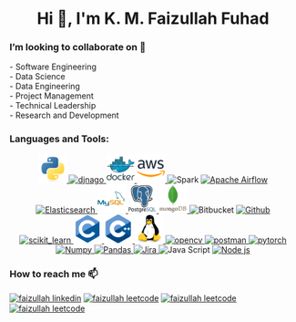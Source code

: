 <!-- - 👋 Hi, I’m @kmfaizullah
- 👀 I’m interested in ...
- 🌱 I’m currently learning ...
- 💞️ I’m looking to collaborate on ...
- 📫 How to reach me ... -->

<!---
kmfaizullah/kmfaizullah is a ✨ special ✨ repository because its `README.md` (this file) appears on your GitHub profile.
You can click the Preview link to take a look at your changes.
--->

<h1 align="center">Hi 👋, I'm K. M. Faizullah Fuhad</h1>

<h3 align="left">I’m looking to collaborate on 💞️</h3>
- Software Engineering <br>
- Data Science <br>
- Data Engineering <br>
- Project Management <br>
- Technical Leadership <br>
- Research and Development <br>

<h3 align="left">Languages and Tools:</h3>
<p align="center">
 <a href="https://www.python.org" target="_blank"> <img src="https://raw.githubusercontent.com/devicons/devicon/master/icons/python/python-original.svg" alt="python" width="50" height="50"/> </a>
<a href="https://www.djangoproject.com/" target="_blank"> <img src="https://static.djangoproject.com/img/icon-touch.e4872c4da341.png" alt="djnago" width="40" height="40"/> </a>
<a href="https://www.docker.com/" target="_blank"> <img src="https://raw.githubusercontent.com/devicons/devicon/master/icons/docker/docker-original-wordmark.svg" alt="docker" width="50" height="50"/> </a>
<a href="https://aws.amazon.com" target="_blank"> <img src="https://raw.githubusercontent.com/devicons/devicon/master/icons/amazonwebservices/amazonwebservices-original-wordmark.svg" alt="aws" width="50" height="50"/> </a> 
<a target="_blank"> <img title="Spark" alt="Spark" src="https://raw.githubusercontent.com/Thomas-George-T/Thomas-George-T/master/assets/apache_spark.svg" width="80" height="50" /> <a/>
<a href="https://airflow.apache.org/" target="_blank"> <img title="Airflow" alt="Apache Airflow" src="https://airflow.apache.org/favicons/android-icon-192x192.png" width="50" height="50" /> <a/>
<a href="https://www.elastic.co/elasticsearch/" target="_blank"> <img title="Elasticsearch" alt="Elasticsearch" src="https://images.contentstack.io/v3/assets/bltefdd0b53724fa2ce/blt280217a63b82a734/6202d3378b1f312528798412/elastic-logo.svg" width="80" height="50" /> <a/>
<a href="https://www.mysql.com/" target="_blank"> <img src="https://raw.githubusercontent.com/devicons/devicon/master/icons/mysql/mysql-original-wordmark.svg" alt="mysql" width="50" height="50"/> </a>
<a href="https://www.postgresql.org" target="_blank"> <img src="https://raw.githubusercontent.com/devicons/devicon/master/icons/postgresql/postgresql-original-wordmark.svg" alt="postgresql" width="50" height="50"/> </a>
<a href="https://www.mongodb.com/" target="_blank"> <img src="https://raw.githubusercontent.com/devicons/devicon/master/icons/mongodb/mongodb-original-wordmark.svg" alt="mongodb" width="50" height="50"/> </a>
<a target="_blank"> <img title="Bitbucket" alt="Bitbucket" src="https://raw.githubusercontent.com/Thomas-George-T/Thomas-George-T/master/assets/bitbucket.svg" height="50"/> </a>
<a href="https://github.com/" target="_blank"> <img src="https://github.githubassets.com/favicons/favicon.svg" alt="Github" width="50" height="50"/> </a>
<a href="https://scikit-learn.org/" target="_blank"> <img src="https://upload.wikimedia.org/wikipedia/commons/0/05/Scikit_learn_logo_small.svg" alt="scikit_learn" width="50" height="50"/> </a>
<a href="https://www.cprogramming.com/" target="_blank"> <img src="https://raw.githubusercontent.com/devicons/devicon/master/icons/c/c-original.svg" alt="c" width="50" height="50"/> </a>
<a href="https://www.w3schools.com/cpp/" target="_blank"> <img src="https://raw.githubusercontent.com/devicons/devicon/master/icons/cplusplus/cplusplus-original.svg" alt="cplusplus" width="50" height="50"/> </a> 
<a href="https://www.linux.org/" target="_blank"> <img src="https://raw.githubusercontent.com/devicons/devicon/master/icons/linux/linux-original.svg" alt="linux" width="50" height="50"/> </a>
 <a href="https://opencv.org/" target="_blank"> <img src="https://www.vectorlogo.zone/logos/opencv/opencv-icon.svg" alt="opencv" width="50" height="50"/> </a> 
<a href="https://postman.com" target="_blank"> <img src="https://www.vectorlogo.zone/logos/getpostman/getpostman-icon.svg" alt="postman" width="50" height="50"/> </a> 
<a href="https://pytorch.org/" target="_blank"> <img src="https://www.vectorlogo.zone/logos/pytorch/pytorch-icon.svg" alt="pytorch" width="50" height="50"/> </a>
<a href="https://numpy.org/" target="_blank"> <img src="https://numpy.org/images/favicon.ico" alt="Numpy" width="50" height="50"/> </a>
<a href="https://pandas.pydata.org/" target="_blank"> <img src="https://pandas.pydata.org/static/img/favicon.ico" alt="Pandas" width="60" height="50"/> </a>
<a href="https://www.atlassian.com/software/jira" target="_blank"> <img src="https://wac-cdn.atlassian.com/assets/img/favicons/atlassian/favicon.png" alt="Jira" width="50" height="50"/> </a>
<a target="_blank"> <img src="https://static.javatpoint.com/images/javascript/javascript_logo.png" alt="Java Script" width="60" height="50"/> </a>
<a href="https://nodejs.org/en/docs/" target="_blank"> <img src="https://nodejs.org/static/images/favicons/favicon-32x32.png" alt="Node js" width="50" height="50"/> </a>
</p>
    
    
<!--- 
### :zap: Github Stats

<img align="left" src="https://github-readme-stats.vercel.app/api?username=kmfaizullah&show_icons=true&count_private=true&theme=tokyonight&bg_color=24292e" alt="Faizullah's Github Stats" width="60%">
<img src="https://github-readme-stats.vercel.app/api/top-langs/?username=kmfaizullah&show_icons=true&hide_border=true&theme=radical" width="35%" alt="">
--->
  


<h3 align="left">How to reach me 📫</h3>
<p align="left">
<a href="https://www.linkedin.com/in/k-m-faizullah-fuhad/" target="blank"><img align="center" src="https://raw.githubusercontent.com/peterthehan/peterthehan/master/assets/linkedin.svg" alt="faizullah linkedin" height="30" width="40" /></a>
<a href="https://leetcode.com/kmfaizullah/" target="blank"><img align="center" src="https://cdn.jsdelivr.net/npm/simple-icons@3.0.1/icons/leetcode.svg" alt="faizullah leetcode" height="30" width="40" /></a>
<a href="https://scholar.google.com/citations?user=l8P4X6oAAAAJ&hl=en" target="blank"><img align="center" src="https://scholar.google.com/favicon.ico" alt="faizullah leetcode" height="30" width="40" /></a>
<a href="https://kmfaizullah.github.io/" target="blank"><img align="center" src="https://kmfaizullah.github.io/images/4411341.png" alt="faizullah leetcode" height="30" width="40" /></a>

